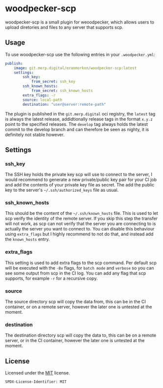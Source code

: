 # woodpecker-scp
woodpecker-scp is a small plugin for weoodpecker, which allows users to upload diretories and files to any server that supports scp.

## Usage
To use woodpecker-scp use the following entries in your `.woodpecker.yml`:

```yaml
publish:
    image: git.merp.digital/eranmorkon/woodpecker-scp:latest
    settings:
        ssh_key:
            from_secret: ssh_key
        ssh_known_hosts:
            from_secret: ssh_known_hosts
        extra_flags: -r
        source: local-path
        destination: "user@server:remote-path"
```

The plugin is published in the `git.merp.digital` oci registry, the `latest` tag is always the latest release, addidtionally release tags in the format `x.y.z` point to the specified releases. The `develop` tag always holds the latest commit to the develop branch and can therefore be seen as nighty, it is definitely not stable however.

## Settings
### ssh_key
The SSH key holds the private key scp will use to connect to the server, I would recommend to generate a new private/public key pair for your CI job and add the contents of your private key file as secret. The add the public key to the server's `~/.ssh/authorized_keys` file as usual.

### ssh_known_hosts
This should be the content of the `~/.ssh/known_hosts` file. This is used to let scp verify the identity of the remote server. If you skip this step the transfer will not work, as scp can not verify that the server you are connecting to is actually the server you want to connect to. You can disable this behaviour using `extra_flags` but I highly recommend to not do that, and instead add the `known_hosts` entry.

### extra_flags
This setting is used to add extra flags to the scp command. Per default scp will be executed with the `-Bv` flags, for `batch mode` and `verbose` so you can see some output from scp in the CI log. You can add any flag that scp supports, for example `-r` for a recursive copy.

### source
The source directory scp will copy the data from, this can be in the CI container, or on a remote server, however the later one is untested at the moment.

### destination
The destination directory scp will copy the data to, this can be on a remote server, or in the CI container, however the later one is untested at the moment.

## License
Licensed under the [MIT](https://choosealicense.com/licenses/mit/) license.

`SPDX-License-Identifier: MIT`
